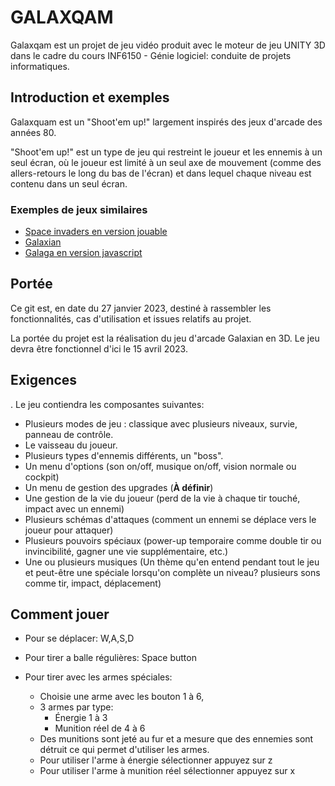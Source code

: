 # GALAXQAM

Galaxqam est un projet de jeu vidéo produit avec le moteur de jeu UNITY 3D dans
le cadre du cours INF6150 - Génie logiciel: conduite de projets informatiques. 

## Introduction et exemples

Galaxquam est un "Shoot'em up!" largement inspirés des jeux d'arcade des années 80. 

"Shoot'em up!" est un type de jeu qui restreint le joueur et les ennemis à un seul écran, où le joueur est limité à un seul axe de mouvement 
(comme des allers-retours le long du bas de l'écran) et dans lequel chaque niveau est contenu dans un seul écran.

### Exemples de jeux similaires

- [Space invaders en version jouable](https://www.spaceinvadersflash.com/)
- [Galaxian](https://en.wikipedia.org/wiki/Galaxian)
- [Galaga en version javascript](https://galaga.cc/index.html)

## Portée 

Ce git est, en date du 27 janvier 2023, destiné à rassembler les fonctionnalités,
cas d'utilisation et issues relatifs au projet.

La portée du projet est la réalisation du jeu d'arcade Galaxian en 3D. Le jeu devra être fonctionnel d'ici le 15 avril 2023.

## Exigences
.
Le jeu contiendra les composantes suivantes:

- Plusieurs modes de jeu : classique avec plusieurs niveaux, survie, panneau de contrôle.
- Le vaisseau du joueur.
- Plusieurs types d'ennemis différents, un "boss".
- Un menu d'options (son on/off, musique on/off, vision normale ou cockpit)
- Un menu de gestion des upgrades (**À définir**)
- Une gestion de la vie du joueur (perd de la vie à chaque tir touché, impact avec un ennemi)
- Plusieurs schémas d'attaques (comment un ennemi se déplace vers le joueur pour attaquer)
- Plusieurs pouvoirs spéciaux (power-up temporaire comme double tir ou invincibilité, gagner une vie supplémentaire, etc.)
- Une ou plusieurs musiques (Un thème qu'en entend pendant tout le jeu et peut-être une spéciale lorsqu'on complète un niveau? plusieurs sons comme tir, impact, déplacement)

## Comment jouer
- Pour se déplacer: W,A,S,D

- Pour tirer a balle régulières: Space button

- Pour tirer avec les armes spéciales: 
	- Choisie une arme avec les bouton 1 à 6, 
	- 3 armes par type: 
		- Énergie 1 à 3 
		- Munition réel de 4 à 6
	- Des munitions sont jeté au fur et a mesure que des ennemies sont détruit ce qui permet d'utiliser les armes.
	- Pour utiliser l'arme à énergie sélectionner appuyez sur z
	- Pour utiliser l'arme à munition réel sélectionner appuyez sur x